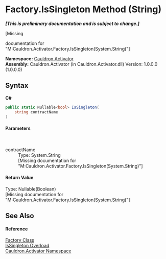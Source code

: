 # Factory.IsSingleton Method (String)
 _**\[This is preliminary documentation and is subject to change.\]**_

\[Missing <summary> documentation for "M:Cauldron.Activator.Factory.IsSingleton(System.String)"\]

**Namespace:**&nbsp;<a href="N_Cauldron_Activator">Cauldron.Activator</a><br />**Assembly:**&nbsp;Cauldron.Activator (in Cauldron.Activator.dll) Version: 1.0.0.0 (1.0.0.0)

## Syntax

**C#**<br />
``` C#
public static Nullable<bool> IsSingleton(
	string contractName
)
```


#### Parameters
&nbsp;<dl><dt>contractName</dt><dd>Type: System.String<br />\[Missing <param name="contractName"/> documentation for "M:Cauldron.Activator.Factory.IsSingleton(System.String)"\]</dd></dl>

#### Return Value
Type: Nullable(Boolean)<br />\[Missing <returns> documentation for "M:Cauldron.Activator.Factory.IsSingleton(System.String)"\]

## See Also


#### Reference
<a href="T_Cauldron_Activator_Factory">Factory Class</a><br /><a href="Overload_Cauldron_Activator_Factory_IsSingleton">IsSingleton Overload</a><br /><a href="N_Cauldron_Activator">Cauldron.Activator Namespace</a><br />